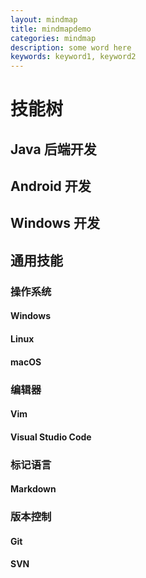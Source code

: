 ```yaml
---
layout: mindmap
title: mindmapdemo
categories: mindmap
description: some word here
keywords: keyword1, keyword2
---
```


# 技能树
## Java 后端开发
## Android 开发
## Windows 开发
## 通用技能
### 操作系统
#### Windows
#### Linux
#### macOS
### 编辑器
#### Vim
#### Visual Studio Code
### 标记语言
#### Markdown
### 版本控制
#### Git
#### SVN